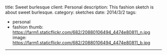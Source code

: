 title: Sweet burlesque
client: Personal
description: This fashion sketch is about sweet burlesque.
category: sketches
date: 2014/3/2
tags: 
- personal
- fashion
thumb: https://farm1.staticflickr.com/682/20880106494_4474e80811_n.jpg
image: https://farm1.staticflickr.com/682/20880106494_4474e80811_b.jpg
---
